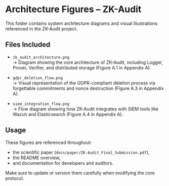 # Architecture Figures – ZK-Audit

This folder contains system architecture diagrams and visual illustrations referenced in the ZK-Audit project.

## Files Included

- `zk_audit_architecture.png`  
  → Diagram showing the core architecture of ZK-Audit, including Logger, Prover, Verifier, and distributed storage (Figure A.1 in Appendix A).

- `gdpr_deletion_flow.png`  
  → Visual representation of the GDPR-compliant deletion process via forgettable commitments and nonce destruction (Figure A.3 in Appendix A).

- `siem_integration_flow.png`  
  → Flow diagram showing how ZK-Audit integrates with SIEM tools like Wazuh and Elasticsearch (Figure A.4 in Appendix A).

## Usage

These figures are referenced throughout:
- the scientific paper (`docs/paper/ZK-Audit_Final_Submission.pdf`),
- the README overview,
- and documentation for developers and auditors.

Make sure to update or version them carefully when modifying the core protocol.

